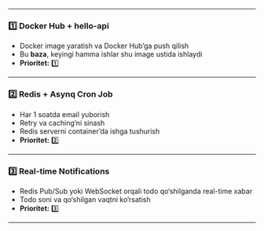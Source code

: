 
---

### **1️⃣ Docker Hub + hello-api**

* Docker image yaratish va Docker Hub’ga push qilish
* Bu **baza**, keyingi hamma ishlar shu image ustida ishlaydi
* **Prioritet:** 1️⃣

---

### **2️⃣ Redis + Asynq Cron Job**

* Har 1 soatda email yuborish
* Retry va caching’ni sinash
* Redis serverni container’da ishga tushurish
* **Prioritet:** 2️⃣

---

### **3️⃣ Real-time Notifications**

* Redis Pub/Sub yoki WebSocket orqali todo qo‘shilganda real-time xabar
* Todo soni va qo‘shilgan vaqtni ko‘rsatish
* **Prioritet:** 3️⃣

---
